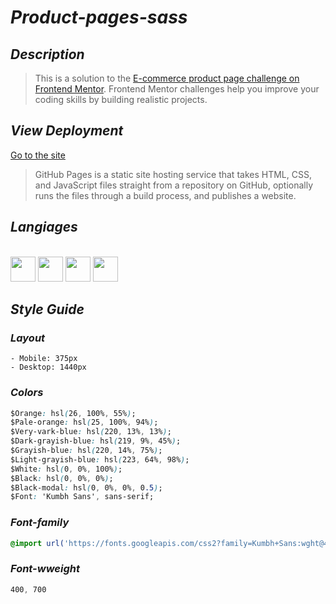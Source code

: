 
# _Product-pages-sass_

## _Description_
>This is a solution to the [E-commerce product page challenge on Frontend Mentor](https://www.frontendmentor.io/challenges/ecommerce-product-page-UPsZ9MJp6). Frontend Mentor challenges help you improve your coding skills by building realistic projects.

## _View Deployment_
[Go to the site](https://fernandomoyano.github.io/Product-page-sass/)
>GitHub Pages is a static site hosting service that takes HTML, CSS, and JavaScript files straight from a repository on GitHub, optionally runs the files through a build process, and publishes a website.

## _Langiages_

<link rel="stylesheet" href="devicon.min.css">

<div "style=inline_block"><br>
  <img width="40px" height="40px" src="https://cdn.jsdelivr.net/gh/devicons/devicon/icons/html5/html5-original-wordmark.svg" />
  <img width="40px" height="40px" src="https://cdn.jsdelivr.net/gh/devicons/devicon/icons/css3/css3-original-wordmark.svg" />
  <img width="40px" height="40px" src="https://cdn.jsdelivr.net/gh/devicons/devicon/icons/sass/sass-original.svg" />
  <img width="40px" height="40px" src="https://cdn.jsdelivr.net/gh/devicons/devicon/icons/javascript/javascript-original.svg" />
</div>  

## _Style Guide_

### _Layout_

```
- Mobile: 375px
- Desktop: 1440px
```
### _Colors_
``` CSS
$Orange: hsl(26, 100%, 55%);
$Pale-orange: hsl(25, 100%, 94%);
$Very-vark-blue: hsl(220, 13%, 13%);
$Dark-grayish-blue: hsl(219, 9%, 45%);
$Grayish-blue: hsl(220, 14%, 75%);
$Light-grayish-blue: hsl(223, 64%, 98%);
$White: hsl(0, 0%, 100%);
$Black: hsl(0, 0%, 0%);
$Black-modal: hsl(0, 0%, 0%, 0.5);
$Font: 'Kumbh Sans', sans-serif;
```
 ### _Font-family_
 ``` CSS
 @import url('https://fonts.googleapis.com/css2?family=Kumbh+Sans:wght@400;700&display=swap');
 ```
 ### _Font-wweight_
 ``` CSS 
 400, 700
 ```
 


